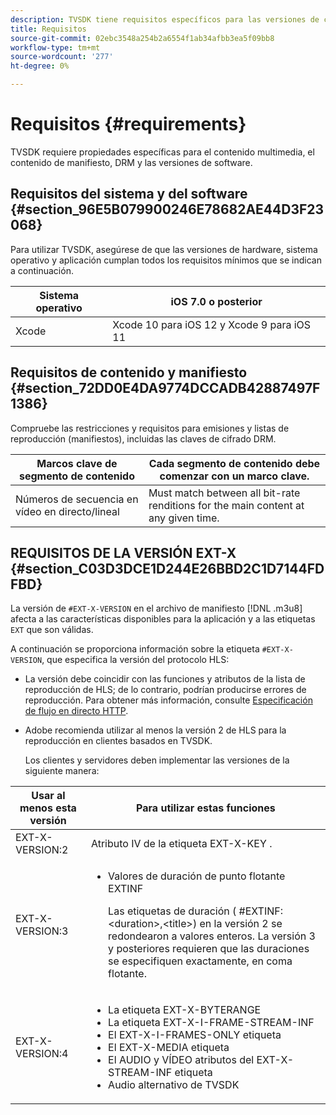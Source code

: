 ```yaml
---
description: TVSDK tiene requisitos específicos para las versiones de contenido multimedia, contenido de manifiesto, DRM y software.
title: Requisitos
source-git-commit: 02ebc3548a254b2a6554f1ab34afbb3ea5f09bb8
workflow-type: tm+mt
source-wordcount: '277'
ht-degree: 0%

---
```


# Requisitos {#requirements}

TVSDK requiere propiedades específicas para el contenido multimedia, el contenido de manifiesto, DRM y las versiones de software.

## Requisitos del sistema y del software {#section_96E5B079900246E78682AE44D3F23068}

Para utilizar TVSDK, asegúrese de que las versiones de hardware, sistema operativo y aplicación cumplan todos los requisitos mínimos que se indican a continuación.

| Sistema operativo | iOS 7.0 o posterior |
|---|---|
| Xcode | Xcode 10 para iOS 12 y Xcode 9 para iOS 11 |

## Requisitos de contenido y manifiesto {#section_72DD0E4DA9774DCCADB42887497F1386}

Compruebe las restricciones y requisitos para emisiones y listas de reproducción (manifiestos), incluidas las claves de cifrado DRM.

| Marcos clave de segmento de contenido | Cada segmento de contenido debe comenzar con un marco clave. |
|---|---|
| Números de secuencia en vídeo en directo/lineal | Must match between all bit-rate renditions for the main content at any given time. |

## REQUISITOS DE LA VERSIÓN EXT-X {#section_C03D3DCE1D244E26BBD2C1D7144FDFBD}

La versión de `#EXT-X-VERSION` en el archivo de manifiesto [!DNL .m3u8] afecta a las características disponibles para la aplicación y a las etiquetas `EXT` que son válidas.

A continuación se proporciona información sobre la etiqueta `#EXT-X-VERSION`, que especifica la versión del protocolo HLS:

* La versión debe coincidir con las funciones y atributos de la lista de reproducción de HLS; de lo contrario, podrían producirse errores de reproducción. Para obtener más información, consulte [Especificación de flujo en directo HTTP](https://datatracker.ietf.org/doc/draft-pantos-http-live-streaming/?include_text=1).
* Adobe recomienda utilizar al menos la versión 2 de HLS para la reproducción en clientes basados en TVSDK.

  Los clientes y servidores deben implementar las versiones de la siguiente manera:

<table frame="all" colsep="1" rowsep="1" id="table_62EB98EDD9DE49EC84CB1C7D59BC40E6"> 
 <thead> 
  <tr rowsep="1"> 
   <th colname="1" class="entry"> Usar al menos esta versión </th> 
   <th colname="2" class="entry"> Para utilizar estas funciones </th> 
  </tr> 
 </thead>
 <tbody> 
  <tr rowsep="1"> 
   <td colname="1"> <span class="codeph"> EXT-X-VERSION:2 </span> </td> 
   <td colname="2"> Atributo IV de la etiqueta <span class="codeph"> EXT-X-KEY </span>. </td> 
  </tr> 
  <tr rowsep="1"> 
   <td colname="1"> <span class="codeph"> EXT-X-VERSION:3 </span> </td> 
   <td colname="2"> 
    <ul id="ul_C9500D3F934848639C204BF248F139FF"> 
     <li id="li_535A7E3FABCB46FE872A7EA5DE2A1784">Valores de duración de punto flotante <span class="codeph"> EXTINF </span> <p>Las etiquetas de duración ( <span class="codeph"> #EXTINF: </span>&lt;duration&gt;,&lt;title&gt;) en la versión 2 se redondearon a valores enteros. La versión 3 y posteriores requieren que las duraciones se especifiquen exactamente, en coma flotante. </p> </li> 
    </ul> </td> 
  </tr> 
  <tr rowsep="0"> 
   <td colname="1"> <span class="codeph"> EXT-X-VERSION:4 </span> </td> 
   <td colname="2"> 
    <ul id="ul_3355A6CBBE2141DDB92660BB4B604D70"> 
     <li id="li_5E73D41AF6DC4CEE88D6C029FFCFC350">La etiqueta <span class="codeph"> EXT-X-BYTERANGE </span> </li> 
     <li id="li_BF5141F516F749E5890860D487EB5287">La etiqueta <span class="codeph"> EXT-X-I-FRAME-STREAM-INF </span> </li> 
     <li id="li_E0D399A13812499B94107CDE62998EE9">El <span class="codeph"> EXT-X-I-FRAMES-ONLY </span> etiqueta </li> 
     <li id="li_A7783AFF99854EFBBAECD2967E4CBF2B">El <span class="codeph"> EXT-X-MEDIA </span> etiqueta </li> 
     <li id="li_15AE652F33C1454AA90DDC65E7D6C2FD">El <span class="codeph"> AUDIO </span> y <span class="codeph"> VÍDEO </span> atributos del <span class="codeph"> EXT-X-STREAM-INF </span> etiqueta </li> 
     <li id="li_DB2A7847D5884F6E91FD9E78101FBCA5">Audio alternativo de TVSDK </li> 
    </ul> </td> 
  </tr> 
 </tbody> 
</table>
